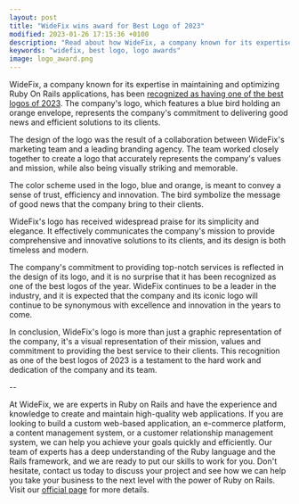 ```yaml
---
layout: post
title: "WideFix wins award for Best Logo of 2023"
modified: 2023-01-26 17:15:36 +0100
description: "Read about how WideFix, a company known for its expertise in maintaining and optimizing Ruby On Rails applications, has been recognized as having the best logo of 2023. Learn about the design and symbolism behind the logo, and the company's commitment to delivering efficient solutions and good news to its clients. Find out why WideFix's logo is a symbol of excellence and innovation in the industry."
keywords: "widefix, best logo, logo awards"
image: logo_award.png
---
```


WideFix, a company known for its expertise in maintaining and optimizing Ruby On Rails applications, has been [recognized as having one of the best logos of 2023](https://www.designrush.com/best-designs/logo). The company's logo, which features a blue bird holding an orange envelope, represents the company's commitment to delivering good news and efficient solutions to its clients.

The design of the logo was the result of a collaboration between WideFix's marketing team and a leading branding agency. The team worked closely together to create a logo that accurately represents the company's values and mission, while also being visually striking and memorable.

The color scheme used in the logo, blue and orange, is meant to convey a sense of trust, efficiency and innovation. The bird symbolize the message of good news that the company bring to their clients.

WideFix's logo has received widespread praise for its simplicity and elegance. It effectively communicates the company's mission to provide comprehensive and innovative solutions to its clients, and its design is both timeless and modern.

The company's commitment to providing top-notch services is reflected in the design of its logo, and it is no surprise that it has been recognized as one of the best logos of the year. WideFix continues to be a leader in the industry, and it is expected that the company and its iconic logo will continue to be synonymous with excellence and innovation in the years to come.

In conclusion, WideFix's logo is more than just a graphic representation of the company, it's a visual representation of their mission, values and commitment to providing the best service to their clients. This recognition as one of the best logos of 2023 is a testament to the hard work and dedication of the company and its team.

--

At WideFix, we are experts in Ruby on Rails and have the experience and knowledge to create and maintain high-quality web applications. If you are looking to build a custom web-based application, an e-commerce platform, a content management system, or a customer relationship management system, we can help you achieve your goals quickly and efficiently. Our team of experts has a deep understanding of the Ruby language and the Rails framework, and we are ready to put our skills to work for you. Don't hesitate, contact us today to discuss your project and see how we can help you take your business to the next level with the power of Ruby on Rails. Visit our [official page](https://widefix.com/) for more details.
